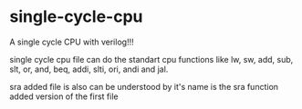 # single-cycle-cpu

A single cycle CPU with verilog!!!

single cycle cpu file can do the standart cpu functions like lw, sw, add, sub, slt, or, and, beq, addi, slti, ori, andi and jal.

sra added file is also can be understood by it's name is the sra function added version of the first file
